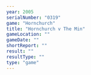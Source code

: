 ```yaml
---
year: 2005
serialNumber: "0319" 
game: "Hornchurch"
title: "Hornchurch v The Min"
gameLocation: ""
gameDate: ""
shortReport: ""
result: ""
resultType: ""
type: "game"
---
```

